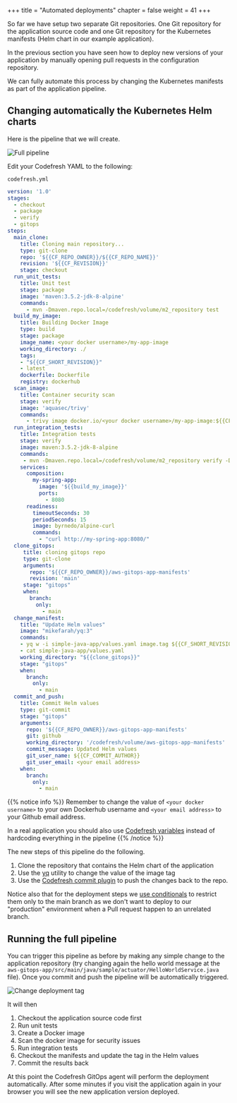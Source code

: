 +++
title = "Automated deployments"
chapter = false
weight = 41
+++

So far we have setup two separate Git repositories. One Git repository
for the application source code and one Git repository for the Kubernetes
manifests (Helm chart in our example application).

In the previous section you have seen how to deploy new versions of your application
by manually opening pull requests in the configuration repository.

We can fully automate this process by changing the Kubernetes manifests as part of the application pipeline.

## Changing automatically the Kubernetes Helm charts

Here is the pipeline that we will create.

![Full pipeline](/images/basic_cd/full-pipeline.png)

Edit your Codefresh YAML to the following:

`codefresh.yml`
```yaml
version: '1.0'
stages:
  - checkout
  - package
  - verify
  - gitops
steps:
  main_clone:
    title: Cloning main repository...
    type: git-clone
    repo: '${{CF_REPO_OWNER}}/${{CF_REPO_NAME}}'
    revision: '${{CF_REVISION}}'
    stage: checkout
  run_unit_tests:
    title: Unit test
    stage: package
    image: 'maven:3.5.2-jdk-8-alpine'
    commands:
      - mvn -Dmaven.repo.local=/codefresh/volume/m2_repository test    
  build_my_image:
    title: Building Docker Image
    type: build
    stage: package
    image_name: <your docker username>/my-app-image
    working_directory: ./
    tags:
    - "${{CF_SHORT_REVISION}}"
    - latest
    dockerfile: Dockerfile
    registry: dockerhub
  scan_image:
    title: Container security scan
    stage: verify
    image: 'aquasec/trivy'
    commands:
      - trivy image docker.io/<your docker username>/my-app-image:${{CF_SHORT_REVISION}}  
  run_integration_tests:
    title: Integration tests
    stage: verify
    image: maven:3.5.2-jdk-8-alpine
    commands:
     - mvn -Dmaven.repo.local=/codefresh/volume/m2_repository verify -Dserver.host=http://my-spring-app 
    services:
      composition:
        my-spring-app:
          image: '${{build_my_image}}'
          ports:
            - 8080
      readiness:
        timeoutSeconds: 30
        periodSeconds: 15
        image: byrnedo/alpine-curl
        commands:
          - "curl http://my-spring-app:8080/"    
  clone_gitops:
     title: cloning gitops repo
     type: git-clone
     arguments:
       repo: '${{CF_REPO_OWNER}}/aws-gitops-app-manifests'
       revision: 'main'
     stage: "gitops"
     when:
       branch:
         only:
           - main    
  change_manifest:
    title: "Update Helm values"
    image: "mikefarah/yq:3" 
    commands:
    - yq w -i simple-java-app/values.yaml image.tag ${{CF_SHORT_REVISION}}
    - cat simple-java-app/values.yaml
    working_directory: "${{clone_gitops}}" 
    stage: "gitops"
    when:
      branch:
        only:
          - main 
  commit_and_push:
    title: Commit Helm values
    type: git-commit
    stage: "gitops"
    arguments:
      repo: '${{CF_REPO_OWNER}}/aws-gitops-app-manifests'
      git: github
      working_directory: '/codefresh/volume/aws-gitops-app-manifests'
      commit_message: Updated Helm values
      git_user_name: ${{CF_COMMIT_AUTHOR}}
      git_user_email: <your email address>
    when:
      branch:
        only:
          - main                
```

{{% notice info %}}
Remember to change the value of `<your docker username>` to your own Dockerhub username and `<your email address>` to your Github email address.

In a real application you should also use [Codefresh variables](https://codefresh.io/docs/docs/configure-ci-cd-pipeline/shared-configuration/)
instead of hardcoding everything in the pipeline
{{% /notice %}}

The new steps of this pipeline do the following.

1. Clone the repository that contains the Helm chart of the application
2. Use the [yq](https://github.com/mikefarah/yq) utility to change the value of the image tag
3. Use the [Codefresh commit plugin](https://codefresh.io/steps/step/git-commit) to push the changes back to the repo.

Notice also that for the deployment steps we [use conditionals](https://codefresh.io/docs/docs/codefresh-yaml/conditional-execution-of-steps/) to restrict them only to the main branch as we don't want to deploy to our "production" environment when a Pull request happen to an unrelated branch.

## Running the full pipeline

You can trigger this pipeline as before by making any simple change to the application repository (try changing again the hello world message at the `aws-gitops-app/src/main/java/sample/actuator/HelloWorldService.java` file). Once you commit and push
the pipeline will be automatically triggered. 

![Change deployment tag](/images/basic_cd/change-tag.png)

It will then

1. Checkout the application source code first
1. Run unit tests
1. Create a Docker image
1. Scan the docker image for security issues
1. Run integration tests
1. Checkout the manifests and update the tag in the Helm values
1. Commit the results back

At this point the Codefresh GitOps agent will perform the deployment automatically.
After some minutes if you visit the application again in your browser you will see the new application version deployed.




